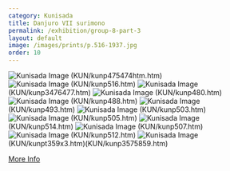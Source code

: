 ```yaml
---
category: Kunisada
title: Danjuro VII surimono
permalink: /exhibition/group-8-part-3
layout: default
image: /images/prints/p.516-1937.jpg
order: 10
---
```

![Kunisada Image]({{site.baseurl}}/images/prints/p.475P.474-1937.jpg)
(KUN/kunp475474htm.htm)   
![Kunisada Image]({{site.baseurl}}/images/prints/p.516-1937.jpg)
(KUN/kunp516.htm)
![Kunisada Image]({{site.baseurl}}/images/prints/p.476P.477-1937.jpg)
(KUN/kunp3476477.htm)
![Kunisada Image]({{site.baseurl}}/images/prints/p.480-1937.jpg)
(KUN/kunp480.htm)
![Kunisada Image]({{site.baseurl}}/images/prints/p.488-1937.jpg)
(KUN/kunp488.htm)
![Kunisada Image]({{site.baseurl}}/images/prints/p.493-1937.jpg)
(KUN/kunp493.htm)
![Kunisada Image]({{site.baseurl}}/images/prints/p.503-1937.jpg)
(KUN/kunp503.htm)
![Kunisada Image]({{site.baseurl}}/images/prints/p.505-1937.jpg)
(KUN/kunp505.htm)
![Kunisada Image]({{site.baseurl}}/images/prints/p.514-1937.jpg)
(KUN/kunp514.htm)
![Kunisada Image]({{site.baseurl}}/images/prints/p.507-1937.jpg)
(KUN/kunp507.htm)
![Kunisada Image]({{site.baseurl}}/images/prints/p.512-1937.jpg)
(KUN/kunp512.htm)
![Kunisada Image]({{site.baseurl}}/images/prints/p.58P.59P.57-1938.jpg)
(KUN/kunpt359x3.htm)(KUN/kunp3575859.htm)

[More Info](textE.htm)
